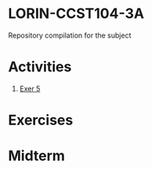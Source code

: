 # LORIN-CCST104-3A
Repository compilation for the subject


# Activities
1. <a href = "/Collab Notebooks/3A-LORIN-EXER5.ipynb">Exer 5</a>



# Exercises


# Midterm
